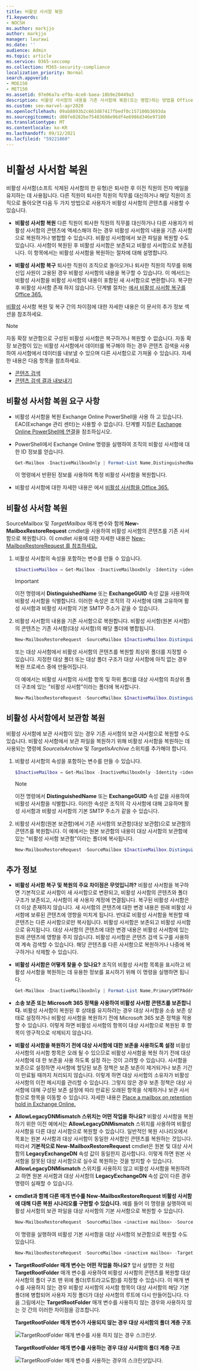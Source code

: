 ```yaml
---
title: 비활성 사서함 복원
f1.keywords:
- NOCSH
ms.author: markjjo
author: markjjo
manager: laurawi
ms.date: ''
audience: Admin
ms.topic: article
ms.service: O365-seccomp
ms.collection: M365-security-compliance
localization_priority: Normal
search.appverid:
- MOE150
- MET150
ms.assetid: 97e06a7a-ef9a-4ce8-baea-18b9e20449a3
description: 비활성 사서함의 내용을 기존 사서함에 복원(또는 병합)하는 방법을 Office 365.
ms.custom: seo-marvel-apr2020
ms.openlocfilehash: 09ab8893b2c663d87417fbedf0c157100b3693da
ms.sourcegitcommit: d08fe0282be75483608e96df4e6986d346e97180
ms.translationtype: MT
ms.contentlocale: ko-KR
ms.lasthandoff: 09/12/2021
ms.locfileid: "59221860"
---
```

# <a name="restore-an-inactive-mailbox"></a>비활성 사서함 복원

비활성 사서함(소프트 삭제된 사서함의 한 유형)은 퇴사한 후 이전 직원의 전자 메일을 유지하는 데 사용됩니다. 다른 직원이 퇴사한 직원의 직무를 대신하거나 해당 직원이 조직으로 돌아오면 다음 두 가지 방법으로 사용자가 비활성 사서함의 콘텐츠를 사용할 수 있습니다.

- **비활성 사서함 복원** 다른 직원이 퇴사한 직원의 직무를 대신하거나 다른 사용자가 비활성 사서함의 콘텐츠에 액세스해야 하는 경우 비활성 사서함의 내용을 기존 사서함으로 복원하거나 병합할 수 있습니다. 비활성 사서함에서 보관 파일을 복원할 수도 있습니다. 사서함이 복원된 후 비활성 사서함은 보존되고 비활성 사서함으로 보존됩니다. 이 항목에서는 비활성 사서함을 복원하는 절차에 대해 설명합니다.

- **비활성 사서함 복구** 퇴사한 직원이 조직으로 돌아오거나 퇴사한 직원의 직무를 위해 신입 사원이 고용된 경우 비활성 사서함의 내용을 복구할 수 있습니다. 이 메서드는 비활성 사서함을 비활성 사서함의 내용이 포함된 새 사서함으로 변환합니다. 복구한 후 비활성 사서함 존재 하지 않습니다. 단계별 절차는 [에서 비활성 사서함 복구를 Office 365.](recover-an-inactive-mailbox.md)

[비활성](#more-information) 사서함 복원 및 복구 간의 차이점에 대한 자세한 내용은 이 문서의 추가 정보 섹션을 참조하세요.

> [!NOTE]
> 자동 확장 보관함으로 구성된 비활성 사서함은 복구하거나 복원할 수 없습니다. 자동 확장 보관함이 있는 비활성 사서함에서 데이터를 복구해야 하는 경우 콘텐츠 검색을 사용하여 사서함에서 데이터를 내보낼 수 있으며 다른 사서함으로 가져올 수 있습니다. 자세한 내용은 다음 항목을 참조하세요.
>
> - [콘텐츠 검색](content-search.md)
> - [콘텐츠 검색 결과 내보내기](export-search-results.md)

## <a name="requirements-to-restore-an-inactive-mailbox"></a>비활성 사서함 복원 요구 사항

- 비활성 사서함을 복원 Exchange Online PowerShell을 사용 하 고 있습니다. EAC(Exchange 관리 센터)는 사용할 수 없습니다. 단계별 지침은 [Exchange Online PowerShell에 연결](/powershell/exchange/connect-to-exchange-online-powershell)을 참조하십시오.

- PowerShell에서 Exchange Online 명령을 실행하여 조직의 비활성 사서함에 대한 ID 정보를 얻습니다.

  ```powershell
  Get-Mailbox -InactiveMailboxOnly | Format-List Name,DistinguishedName,ExchangeGuid,PrimarySmtpAddress
  ```

  이 명령에서 반환된 정보를 사용하여 특정 비활성 사서함을 복원합니다.

- 비활성 사서함에 대한 자세한 내용은 에서 [비활성 사서함을 Office 365.](inactive-mailboxes-in-office-365.md)

## <a name="restore-inactive-mailboxes"></a>비활성 사서함 복원

SourceMailbox 및 _TargetMailbox_ 매개 변수와  함께 **New-MailboxRestoreRequest** cmdlet을 사용하여 비활성 사서함의 콘텐츠를 기존 사서함으로 복원합니다. 이 cmdlet 사용에 대한 자세한 내용은 [New-MailboxRestoreRequest 를 참조하세요.](/powershell/module/exchange/new-mailboxrestorerequest)

1. 비활성 사서함의 속성을 포함하는 변수를 만들 수 있습니다.

   ```powershell
   $InactiveMailbox = Get-Mailbox -InactiveMailboxOnly -Identity <identity of inactive mailbox>
   ```

   > [!IMPORTANT]
   > 이전 명령에서 **DistinguishedName** 또는 **ExchangeGUID** 속성 값을 사용하여 비활성 사서함을 식별합니다. 이러한 속성은 조직의 각 사서함에 대해 고유하며 활성 사서함과 비활성 사서함의 기본 SMTP 주소가 같을 수 있습니다.

2. 비활성 사서함의 내용을 기존 사서함으로 복원합니다. 비활성 사서함(원본 사서함)의 콘텐츠는 기존 사서함(대상 사서함)의 해당 폴더에 병합됩니다.

   ```powershell
   New-MailboxRestoreRequest -SourceMailbox $InactiveMailbox.DistinguishedName -TargetMailbox newemployee@contoso.com -AllowLegacyDNMismatch
   ```

   또는 대상 사서함에서 비활성 사서함의 콘텐츠를 복원할 최상위 폴더를 지정할 수 있습니다. 지정한 대상 폴더 또는 대상 폴더 구조가 대상 사서함에 아직 없는 경우 복원 프로세스 중에 만들어집니다.

   이 예에서는 비활성 사서함의 사서함 항목 및 하위 폴더를 대상 사서함의 최상위 폴더 구조에 있는 "비활성 사서함"이라는 폴더에 복사합니다.

   ```powershell
   New-MailboxRestoreRequest -SourceMailbox $InactiveMailbox.DistinguishedName -TargetMailbox newemployee@contoso.com -TargetRootFolder "Inactive Mailbox" -AllowLegacyDNMismatch
   ```

## <a name="restore-the-archive-from-an-inactive-mailbox"></a>비활성 사서함에서 보관함 복원

비활성 사서함에 보관 사서함이 있는 경우 기존 사서함의 보관 사서함으로 복원할 수도 있습니다. 비활성 사서함에서 보관 파일을 복원하기 위해 비활성 사서함을 복원하는 데 사용되는 명령에 _SourceIsArchive_ 및 _TargetIsArchive_ 스위치를 추가해야 합니다.

1. 비활성 사서함의 속성을 포함하는 변수를 만들 수 있습니다.

   ```powershell
   $InactiveMailbox = Get-Mailbox -InactiveMailboxOnly -Identity <identity of inactive mailbox>
   ```

   > [!NOTE]
   > 이전 명령에서 **DistinguishedName** 또는 **ExchangeGUID** 속성 값을 사용하여 비활성 사서함을 식별합니다. 이러한 속성은 조직의 각 사서함에 대해 고유하며 활성 사서함과 비활성 사서함의 기본 SMTP 주소가 같을 수 있습니다.

2. 비활성 사서함(원본 보관함)에서 기존 사서함의 보관함(대상 보관함)으로 보관함의 콘텐츠를 복원합니다. 이 예에서는 원본 보관함의 내용이 대상 사서함의 보관함에 있는 "비활성 사서함 보관함"이라는 폴더에 복사됩니다.

   ```powershell
   New-MailboxRestoreRequest -SourceMailbox $InactiveMailbox.DistinguishedName -SourceIsArchive -TargetMailbox newemployee@contoso.com -TargetIsArchive -TargetRootFolder "Inactive Mailbox Archive" -AllowLegacyDNMismatch
   ```

## <a name="more-information"></a>추가 정보

- **비활성 사서함 복구 및 복원의 주요 차이점은 무엇입니까?** 비활성 사서함을 복구하면 기본적으로 사서함이 새 사서함으로 변환되고, 비활성 사서함의 콘텐츠와 폴더 구조가 보존되고, 사서함이 새 사용자 계정에 연결됩니다. 복구된 비활성 사서함은 더 이상 존재하지 않습니다. 새 사서함의 콘텐츠에 대한 변경 내용은 원래 비활성 사서함에 보류된 콘텐츠에 영향을 미치게 됩니다. 반대로 비활성 사서함을 복원할 때 콘텐츠는 다른 사서함으로만 복사됩니다. 비활성 사서함은 보존되고 비활성 사서함으로 유지됩니다. 대상 사서함의 콘텐츠에 대한 변경 내용은 비활성 사서함에 있는 원래 콘텐츠에 영향을 주지 않습니다. 비활성 사서함은 콘텐츠 검색 도구를 [](content-search.md)사용하여 계속 검색할 수 있습니다. 해당 콘텐츠를 다른 사서함으로 복원하거나 나중에 복구하거나 삭제할 수 있습니다.

- **비활성 사서함은 어떻게 찾을 수 있나요?** 조직의 비활성 사서함 목록을 표시하고 비활성 사서함을 복원하는 데 유용한 정보를 표시하기 위해 이 명령을 실행하면 됩니다.

  ```powershell
  Get-Mailbox -InactiveMailboxOnly | Format-List Name,PrimarySMTPAddress,DistinguishedName,ExchangeGUID,LegacyExchangeDN,ArchiveStatus
  ```

- **소송 보존 또는 Microsoft 365 정책을 사용하여 비활성 사서함 콘텐츠를 보존합니다.** 비활성 사서함이 복원된 후 상태를 유지하려는 경우 대상 사서함을 소송 [](create-a-litigation-hold.md) 보존 상태로 설정하거나 비활성 사서함을 복원하기 전에 Microsoft 365 보존 정책을 적용할 수 있습니다. [](retention.md) 이렇게 하면 비활성 사서함의 항목이 대상 사서함으로 복원된 후 항목이 영구적으로 삭제되지 않습니다.

- **비활성 사서함을 복원하기 전에 대상 사서함에 대한 보존을 사용하도록 설정** 비활성 사서함의 사서함 항목은 오래 될 수 있으므로 비활성 사서함을 복원 하기 전에 대상 사서함에 대 한 보존을 사용 하도록 설정 하는 것이 고려할 수 있습니다. 사서함을 보존으로 설정하면 사서함에 할당된 보존 정책은 보존 보존이 제거되거나 보존 기간이 만료될 때까지 처리되지 않습니다. 이렇게 하면 대상 사서함의 소유자가 비활성 사서함의 이전 메시지를 관리할 수 있습니다. 그렇지 않은 경우 보존 정책은 대상 사서함에 대해 구성된 보존 설정에 따라 만료된 오래된 항목을 삭제하거나 보관 사서함으로 항목을 이동할 수 있습니다. 자세한 내용은 [Place a mailbox on retention hold in Exchange Online.](/exchange/security-and-compliance/messaging-records-management/mailbox-retention-hold)

- **AllowLegacyDNMismatch 스위치는 어떤 작업을 하나요?** 비활성 사서함을 복원하기 위한 이전 예에서는 **AllowLegacyDNMismatch** 스위치를 사용하여 비활성 사서함을 다른 대상 사서함으로 복원할 수 있습니다. 일반적인 복원 시나리오에서 목표는 원본 사서함과 대상 사서함이 동일한 사서함인 콘텐츠를 복원하는 것입니다. 따라서 **기본적으로 New-MailboxRestoreRequest** cmdlet은 원본 및 대상 사서함의 **LegacyExchangeDN** 속성 값이 동일한지 검사합니다. 이렇게 하면 원본 사서함을 잘못된 대상 사서함으로 실수로 복원하는 것을 방지할 수 있습니다. **AllowLegacyDNMismatch** 스위치를 사용하지 않고 비활성 사서함을 복원하려고 하면 원본 사서함과 대상 사서함의 **LegacyExchangeDN** 속성 값이 다른 경우 명령이 실패할 수 있습니다.

- **cmdlet과 함께 다른 매개 변수를 New-MailboxRestoreRequest 비활성 사서함에 대해 다른 복원 시나리오를 구현할 수 있습니다.** 예를 들어 이 명령을 실행하여 비활성 사서함의 보관 파일을 대상 사서함의 기본 사서함으로 복원할 수 있습니다.

  ```powershell
  New-MailboxRestoreRequest -SourceMailbox <inactive mailbox> -SourceIsArchive -TargetMailbox <target mailbox> -TargetRootFolder "Inactive Mailbox Archive" -AllowLegacyDNMismatch
  ```

  이 명령을 실행하여 비활성 기본 사서함을 대상 사서함의 보관함으로 복원할 수도 있습니다.

  ```powershell
  New-MailboxRestoreRequest -SourceMailbox <inactive mailbox> -TargetMailbox <target mailbox> -TargetIsArchive -TargetRootFolder "Inactive Mailbox" -AllowLegacyDNMismatch
  ```

- **TargetRootFolder 매개 변수는 어떤 작업을 하나요?** 앞서 설명한 것 처럼 **TargetRootFolder** 매개 변수를 사용하여 비활성 사서함의 콘텐츠를 복원할 대상 사서함의 폴더 구조 맨 위에 폴더(루트라고도함)를 지정할 수 있습니다. 이 매개 변수를 사용하지 않는 경우 비활성 사서함의 사서함 항목이 대상 사서함의 해당 기본 폴더에 병합되어 사용자 지정 폴더가 대상 사서함의 루트에 다시 만들어집니다. 다음 그림에서는 **TargetRootFolder** 매개 변수를 사용하지 않는 경우와 사용하지 않는 것 간의 이러한 차이점을 강조합니다.

  **TargetRootFolder 매개 변수가 사용되지 않는 경우 대상 사서함의 폴더 계층 구조**

  ![TargetRootFolder 매개 변수를 사용 하지 않는 경우 스크린샷.](../media/76a759af-f483-4d1c-8cc7-243435b5562e.png)

  **TargetRootFolder 매개 변수를 사용하는 경우 대상 사서함의 폴더 계층 구조**

  ![TargetRootFolder 매개 변수를 사용하는 경우의 스크린샷입니다.](../media/300da592-7323-48db-b8a4-07012259d113.png)